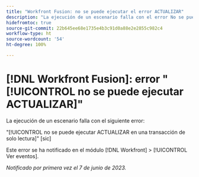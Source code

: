 ```yaml
---
title: "Workfront Fusion: no se puede ejecutar el error ACTUALIZAR"
description: "La ejecución de un escenario falla con el error No se puede ejecutar ACTUALIZAR en una transacción de solo lectura."
hidefromtoc: true
source-git-commit: 22b645ee68e1735e4b3c91d0a88e2e2855c982c4
workflow-type: ht
source-wordcount: '54'
ht-degree: 100%

---
```



# [!DNL Workfront Fusion]: error &quot;[!UICONTROL no se puede ejecutar ACTUALIZAR]&quot;

La ejecución de un escenario falla con el siguiente error:

&quot;[!UICONTROL no se puede ejecutar ACTUALIZAR en una transacción de solo lectura]&quot; [sic]

Este error se ha notificado en el módulo [!DNL Workfront] > [!UICONTROL Ver eventos].

_Notificado por primera vez el 7 de junio de 2023._

